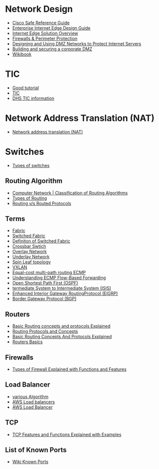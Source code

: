 # Network Design

* [Cisco Safe Reference Guide](https://www.cisco.com/c/en/us/td/docs/solutions/Enterprise/Security/SAFE_RG/SAFE_rg.html)
* [Enterprise Internet Edge Design Guide](https://www.cisco.com/c/en/us/td/docs/solutions/Enterprise/Security/IE_DG.html)
* [Internet Edge Solution Overview](https://www.cisco.com/c/en/us/td/docs/solutions/Enterprise/WAN_and_MAN/Internet_Edge/InterEdgeOver.html?referring_site=RE&pos=2&page=https://www.cisco.com/c/en/us/td/docs/solutions/Enterprise/Security/IE_DG.html)
* [Firewalls & Perimeter Protection](https://www.sans.org/reading-room/whitepapers/firewalls/designing-dmz-950)
* [Designing and Using DMZ Networks to Protect Internet Servers](https://www.linuxjournal.com/article/4415)
* [Building and securing a corporate DMZ ](http://cs.lewisu.edu/mathcs/msis/projects/msis595_KevinKeay.pdf)
* [Wikibook](https://en.wikibooks.org/wiki/Communication_Networks/Print_version)

# TIC
* [Good tutorial](https://www.gsa.gov/technology/technology-products-services/it-security/trusted-internet-connections-tics)
* [TIC](https://www.dhs.gov/sites/default/files/publications/TIC_Ref_Arch_v2.2_2017.pdf)
* [DHS TIC information](https://www.dhs.gov/cisa/trusted-internet-connections)

# Network Address Translation (NAT)
* [Network address translation (NAT)](https://www.geeksforgeeks.org/computer-network-network-address-translation-nat/)

# Switches

* [Types of switches](https://www.geeksforgeeks.org/computer-network-types-of-switches/)

## Routing Algorithm
* [Computer Network | Classification of Routing Algorithms](https://www.geeksforgeeks.org/computer-network-classification-routing-algorithms/)
* [Types of Routing](https://www.geeksforgeeks.org/computer-network-types-routing/)
* [Routing v/s Routed Protocols](https://www.geeksforgeeks.org/computer-network-routing-vs-routed-protocols/)

## Terms

* [Fabric](https://whatis.techtarget.com/definition/fabric)
* [Switched Fabric](https://en.wikipedia.org/wiki/Switched_fabric)
* [Definiton of Switched Fabric](https://etherealmind.com/what-is-the-definition-of-switch-fabric/)
* [Crossbar Swtich](https://en.wikipedia.org/wiki/Crossbar_switch)
* [Overlay Network]()
* [Underlay Network]()
* [Spin Leaf topology]()
* [VXLAN]()
* [Equal-cost multi-path routing ECMP](https://www.cisco.com/c/en/us/td/docs/ios-xml/ios/mp_l3_vpns/configuration/xe-3s/asr903/mp-l3-vpns-xe-3s-asr903-book/mp-l3-vpns-xe-3s-asr903-book_chapter_0100.pdf)
* [Understanding ECMP Flow-Based Forwarding](https://www.juniper.net/documentation/en_US/junos/topics/concept/routing-policy-security-ecmp-flow-based-forwarding-understanding.html)
* [Open Shortest Path First (OSPF)]()
* [termediate System to Intermediate System (ISIS)]()
* [Enhanced Interior Gateway RoutingProtocol (EIGRP)]()
* [Border Gateway Protocol (BGP)]()

## Routers

* [Basic Routing concepts and protocols Explained](https://www.computernetworkingnotes.com/ccna-study-guide/basic-routing-concepts-and-protocols-explained.html)
* [Routing Protocols and Concepts](https://learningnetwork.cisco.com/servlet/JiveServlet/downloadBody/25044-102-1-99707/Routing%20Protocols%20and%20Concepts.pdf)
* [Basic Routing Concepts And Protocols Explained](https://techmusa.com/basic-routing-concept/)
* [Routers Basics](https://276ebc1d-a-62cb3a1a-s-sites.googlegroups.com/site/ewunetos/cisco/Routing-Protocols-and-Concepts-CCNA-Exploration-Labs361-and-Study-Guide.pdf?attachauth=ANoY7cqn3dhJ64bNxqEbCRdMdizcf3NAleSDk1GbOO9ye0eMsODMJPXmGW6zzJwQFFpbhqfP9ZYiYjrmFdhlsR86jDIpM8oweNV9D5Oyo0vsEgJQXEUIyCPIgjwoQ_qUlOSEKzB54BFZBUAWKJ7o-8k4XRfExyg1FH6qNTNqN-1rPsry6oFLqqMsVnisyh_CgTNERKMC1sBasJsQpasw5BZyRqipUCYUAm7o6HXTsKu5YU8nfxFw9-0nlx9XLCHT67r7ifipYloqXzHYfgJNqga_-C_Ulj75I4T0_wMs_iKicot5jC1njqs%3D&attredirects=0)

## Firewalls

* [Types of Firewall Explained with Functions and Features](https://www.computernetworkingnotes.com/ccna-study-guide/types-of-firewall-explained-with-functions-and-features.html)

## Load Balancer
* [various Algorithm](https://kemptechnologies.com/load-balancer/load-balancing-algorithms-techniques/)
* [AWS Load balancers](https://aws.amazon.com/elasticloadbalancing/)
* [AWS Load Balancer](https://docs.aws.amazon.com/AmazonECS/latest/developerguide/load-balancer-types.html#alb)


## TCP

* [TCP Features and Functions Explained with Examples](https://www.computernetworkingnotes.com/ccna-study-guide/tcp-features-and-functions-explained-with-examples.html)

## List of Known Ports

* [Wiki Known Ports](https://en.wikipedia.org/wiki/List_of_TCP_and_UDP_port_numbers)
